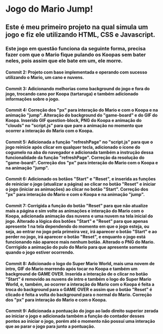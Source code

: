 # Jogo do Mario Jump!

## Este é meu primeiro projeto na qual simula um jogo e fiz ele utilizando HTML, CSS e Javascript.

### Este jogo em questão funciona da seguinte forma, precisa fazer com que o Mario fique pulando os Koopas sem bater neles, pois assim que ele bate em um, ele morre.

#### Commit 2: Projeto com base implementada e operando com sucesso utilizando o Mario, um cano e nuvens.

#### Commit 3: Adicionando melhorias como background do jogo e fora do jogo, trocando cano por Koopa (tartaruga) e também adicionado informações sobre o jogo.

#### Commit 4: Correção dos "px" para interação do Mario e com o Koopa e na animação "jump". Alteração do background do "game-board" e do GIF do Koopa. Inserido GIF question-block, PNG do Koopa e animação do "clouds" no "script.js" para que pare a animação no momento que ocorrer a interação do Mario com o Koopa.

#### Commit 5: Adicionada a função "refreshPage" no "script.js" para que o jogo reinicie após clicar em qualquer tecla, adicionado o ícone do cogumelo na aba do navegador e adicionada também a instrução dessa funcionalidade da função "refreshPage". Correção da resolução do "game-board". Correção dos "px" para interação do Mario com o Koopa e na animação "jump".

#### Commit 6: Adicionado os botãos "Start" e "Reset", e inserida as funções de reiniciar o jogo (atualizar a página) ao clicar no botão "Reset" e iniciar o jogo (iniciar as animações) ao clicar no botão "Start". Correção dos "px" para interação do Mario e com o Koopa e na animação "jump".

#### Commit 7: Corrigida a função do botão "Reset" para que não atualize mais a página e sim volte as animações e interação do Mario com o Koopa, adicionada animação das nuvens e uma nuvem na tela inicial do jogo. Alterado a lógica dos botões "Start" e "Reset" para que apenas apresente 1 na tela dependendo do momento em que o jogo esteja, ou seja, ao entrar no jogo pela primeira vez, irá aparecer o botão "Start" e ao perder no jogo, irá aparecer o botão "Reset", e enquanto o jogo está funcionando não aparece mais nenhum botão. Alterado o PNG do Mario. Corrrigido a animação do pulo do Mario para que apresente somente quando o jogo estiver ocorrendo.

#### Commit 8: Adicionado o logo do Super Mario World, mais uma novem de intro, GIF do Mario morrendo após tocar no Koopa e também um background de GAME OVER. Inserida a interação de o clicar no botão "Start" é removido as nuvens de intro e também o logo do Super Mario World, e, também, ao ocorrer a interação do Mario com o Koopa é feita a troca do background para o GAME OVER e assim que o botão "Reset" é clicado é feita a volta do background para o normal do Mario. Correção dos "px" para interação do Mario e com o Koopa.

#### Commit 9: Adicionada a pontuação do jogo ao lado direito superior zerada ao iniciar o jogo e adicionada também a função do contador desses pontos ao iniciar o jogo, porém até o momento não possuí uma interação que ao parar o jogo para junto a pontuação.